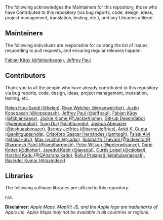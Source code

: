 The following acknowledges the Maintainers for this repository, those who have Contributed to this repository (via bug reports, code, design, ideas, project management, translation, testing, etc.), and any Libraries utilized.

## Maintainers

The following individuals are responsible for curating the list of issues, responding to pull requests, and ensuring regular releases happen.

[Fabian Kägy (@fabiankaegy)](https://github.com/fabiankaegy), [Jeffrey Paul](https://github.com/jeffpaul)

## Contributors

Thank you to all the people who have already contributed to this repository via bug reports, code, design, ideas, project management, translation, testing, etc.

[Helen Hou-Sandi (@helen)](https://github.com/helen), [Ryan Welcher (@ryanwelcher)](https://github.com/ryanwelcher), [Justin Kopepasah (@kopepasah)](https://github.com/kopepasah), [Jeffrey Paul (@jeffpaul)](https://github.com/jeffpaul), [Fabian Kägy (@fabiankaegy)](https://github.com/fabiankaegy), [Jackie Kjome (@JackieKjome)](https://github.com/JackieKjome), [GitHub Dependabot (@dependabot)](https://github.com/apps/dependabot), [Tung Du (@dinhtungdu)](https://github.com/dinhtungdu), [Joshua Abenazer (@joshuaabenazer)](https://github.com/joshuaabenazer), [Barney Jeffries (@barneyjeffries)](https://github.com/barneyjeffries), [Ankit K. Gupta (@ankitguptaindia)](https://github.com/ankitguptaindia), [Crisoforo Gaspar Hernández (@mitogh)](https://github.com/mitogh), [Faisal Alvi (@faisal-alvi)](https://github.com/faisal-alvi), [Max Lyuchin (@cadic)](https://github.com/cadic), [Siddharth Thevaril (@Sidsector9)](https://github.com/Sidsector9), [Dharmesh Patel (@iamdharmesh)](https://github.com/iamdharmesh), [Peter Wilson (@peterwilsoncc)](https://github.com/peterwilsoncc), [Darin Kotter (@dkotter)](https://github.com/dkotter), [Jayedul Kabir (@jayedul)](https://github.com/jayedul), [Curtis Loisel (@csloisel)](https://github.com/csloisel), [Harshal Kadu (@QAharshalkadu)](https://github.com/QAharshalkadu), [Rahul Prajapati (@rahulsprajapati)](https://github.com/rahulsprajapati), [Ravinder Kumar (@ravinderk)](https://github.com/ravinderk).

## Libraries

The following software libraries are utilized in this repository.

n/a.

**Disclaimer:** _Apple Maps, MapKit JS, and the Apple logo are trademarks of Apple Inc.  Apple Maps may not be available in all countries or regions._
